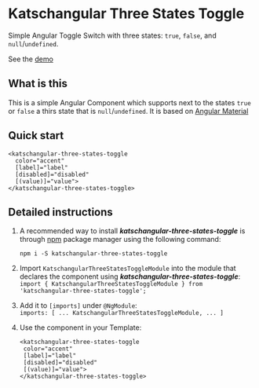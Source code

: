 # Katschangular Three States Toggle

Simple Angular Toggle Switch with three states: `true`, `false`, and `null`/`undefined`.

See the [demo](https://tkarzewski.github.io/katschangular-three-states-toggle/)

## What is this
This is a simple Angular Component which supports next to the states `true` or `false` a thirs state that is `null`/`undefined`.
It is based on [Angular Material](https://material.angular.io/)


## Quick start
```
<katschangular-three-states-toggle
  color="accent"
  [label]="label"
  [disabled]="disabled"
  [(value)]="value">
</katschangular-three-states-toggle>
```


## Detailed instructions

1. A recommended way to install ***katschangular-three-states-toggle*** is through [npm](https://www.npmjs.com/search?q=three-states-toggle)
   package manager using the following command:

   `npm i -S katschangular-three-states-toggle`

2. Import `KatschangularThreeStatesToggleModule` into the module that declares the component using ***katschangular-three-states-toggle***:
   <br>```import { KatschangularThreeStatesToggleModule } from 'katschangular-three-states-toggle';```

3. Add it to `[imports]` under `@NgModule`:
   <br>```imports: [ ... KatschangularThreeStatesToggleModule, ... ]```

4. Use the component in your Template:
   ```
   <katschangular-three-states-toggle
    color="accent"
    [label]="label"
    [disabled]="disabled"
    [(value)]="value">
   </katschangular-three-states-toggle>
   ```
